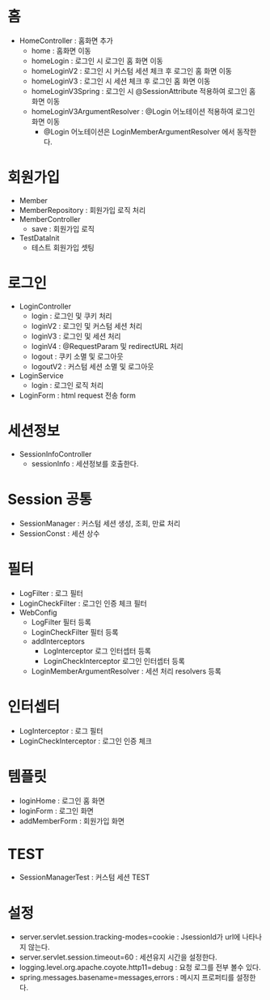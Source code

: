 # 홈
- HomeController : 홈화면 추가
	- home : 홈화면 이동
	- homeLogin : 로그인 시 로그인 홈 화면 이동
	- homeLoginV2 : 로그인 시 커스텀 세션 체크 후 로그인 홈 화면 이동
	- homeLoginV3 : 로그인 시 세션 체크 후 로그인 홈 화면 이동
	- homeLoginV3Spring : 로그인 시 @SessionAttribute 적용하여 로그인 홈 화면 이동
	- homeLoginV3ArgumentResolver : @Login 어노테이션 적용하여 로그인 화면 이동
		- @Login 어노테이션은 LoginMemberArgumentResolver 에서 동작한다.

# 회원가입
- Member
- MemberRepository : 회원가입 로직 처리
- MemberController
	- save : 회원가입 로직
- TestDataInit
	- 테스트 회원가입 셋팅

# 로그인
- LoginController
	- login : 로그인 및 쿠키 처리
	- loginV2 : 로그인 및 커스텀 세션 처리
	- loginV3 : 로그인 및 세션 처리
	- loginV4 : @RequestParam 및 redirectURL 처리
	- logout : 쿠키 소멸 및 로그아웃
	- logoutV2 : 커스텀 세션 소멸 및 로그아웃
- LoginService
	- login : 로그인 로직 처리
- LoginForm : html request 전송 form

# 세션정보
- SessionInfoController
	- sessionInfo : 세션정보를 호출한다.

# Session 공통
- SessionManager : 커스텀 세션 생성, 조회, 만료 처리
- SessionConst : 세션 상수

# 필터
- LogFilter : 로그 필터
- LoginCheckFilter : 로그인 인증 체크 필터
- WebConfig
	- LogFilter 필터 등록
  - LoginCheckFilter 필터 등록
  - addInterceptors
  	- LogInterceptor 로그 인터셉터 등록
  	- LoginCheckInterceptor 로그인 인터셉터 등록
  - LoginMemberArgumentResolver : 세션 처리 resolvers 등록

# 인터셉터
- LogInterceptor  : 로그 필터
- LoginCheckInterceptor : 로그인 인증 체크

# 템플릿
- loginHome : 로그인 홈 화면
- loginForm : 로그인 화면
- addMemberForm : 회원가입 화면

# TEST
- SessionManagerTest : 커스텀 세션 TEST

# 설정
- server.servlet.session.tracking-modes=cookie : JsessionId가 url에 나타나지 않는다.
- server.servlet.session.timeout=60 : 세션유지 시간을 설정한다.
- logging.level.org.apache.coyote.http11=debug : 요청 로그를 전부 볼수 있다.
- spring.messages.basename=messages,errors : 메시지 프로퍼티를 설정한다.
